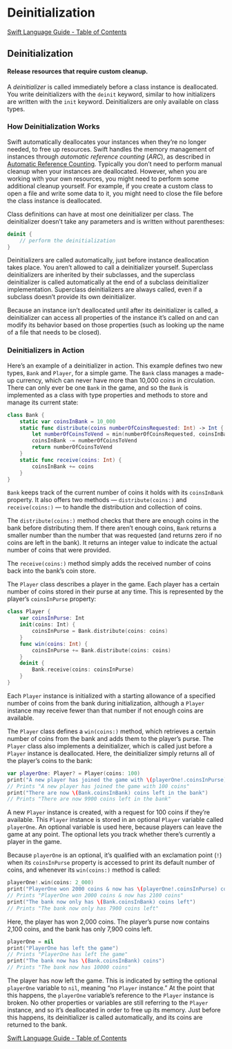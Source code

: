 # Deinitialization

[Swift Language Guide - Table of Contents](./)

## Deinitialization

#### Release resources that require custom cleanup.

A _deinitializer_ is called immediately before a class instance is deallocated. You write deinitializers with the `deinit` keyword, similar to how initializers are written with the `init` keyword. Deinitializers are only available on class types.

### How Deinitialization Works

Swift automatically deallocates your instances when they’re no longer needed, to free up resources. Swift handles the memory management of instances through _automatic reference counting_ (_ARC_), as described in [Automatic Reference Counting](https://docs.swift.org/swift-book/documentation/the-swift-programming-language/automaticreferencecounting). Typically you don’t need to perform manual cleanup when your instances are deallocated. However, when you are working with your own resources, you might need to perform some additional cleanup yourself. For example, if you create a custom class to open a file and write some data to it, you might need to close the file before the class instance is deallocated.

Class definitions can have at most one deinitializer per class. The deinitializer doesn’t take any parameters and is written without parentheses:

```Swift
deinit {
    // perform the deinitialization
}
```

Deinitializers are called automatically, just before instance deallocation takes place. You aren’t allowed to call a deinitializer yourself. Superclass deinitializers are inherited by their subclasses, and the superclass deinitializer is called automatically at the end of a subclass deinitializer implementation. Superclass deinitializers are always called, even if a subclass doesn’t provide its own deinitializer.

Because an instance isn’t deallocated until after its deinitializer is called, a deinitializer can access all properties of the instance it’s called on and can modify its behavior based on those properties (such as looking up the name of a file that needs to be closed).

### Deinitializers in Action

Here’s an example of a deinitializer in action. This example defines two new types, `Bank` and `Player`, for a simple game. The `Bank` class manages a made-up currency, which can never have more than 10,000 coins in circulation. There can only ever be one `Bank` in the game, and so the `Bank` is implemented as a class with type properties and methods to store and manage its current state:

```Swift
class Bank {
    static var coinsInBank = 10_000
    static func distribute(coins numberOfCoinsRequested: Int) -> Int {
        let numberOfCoinsToVend = min(numberOfCoinsRequested, coinsInBank)
        coinsInBank -= numberOfCoinsToVend
        return numberOfCoinsToVend
    }
    static func receive(coins: Int) {
        coinsInBank += coins
    }
}
```

`Bank` keeps track of the current number of coins it holds with its `coinsInBank` property. It also offers two methods — `distribute(coins:)` and `receive(coins:)` — to handle the distribution and collection of coins.

The `distribute(coins:)` method checks that there are enough coins in the bank before distributing them. If there aren’t enough coins, `Bank` returns a smaller number than the number that was requested (and returns zero if no coins are left in the bank). It returns an integer value to indicate the actual number of coins that were provided.

The `receive(coins:)` method simply adds the received number of coins back into the bank’s coin store.

The `Player` class describes a player in the game. Each player has a certain number of coins stored in their purse at any time. This is represented by the player’s `coinsInPurse` property:

```Swift
class Player {
    var coinsInPurse: Int
    init(coins: Int) {
        coinsInPurse = Bank.distribute(coins: coins)
    }
    func win(coins: Int) {
        coinsInPurse += Bank.distribute(coins: coins)
    }
    deinit {
        Bank.receive(coins: coinsInPurse)
    }
}
```

Each `Player` instance is initialized with a starting allowance of a specified number of coins from the bank during initialization, although a `Player` instance may receive fewer than that number if not enough coins are available.

The `Player` class defines a `win(coins:)` method, which retrieves a certain number of coins from the bank and adds them to the player’s purse. The `Player` class also implements a deinitializer, which is called just before a `Player` instance is deallocated. Here, the deinitializer simply returns all of the player’s coins to the bank:

```Swift
var playerOne: Player? = Player(coins: 100)
print("A new player has joined the game with \(playerOne!.coinsInPurse) coins")
// Prints "A new player has joined the game with 100 coins"
print("There are now \(Bank.coinsInBank) coins left in the bank")
// Prints "There are now 9900 coins left in the bank"
```

A new `Player` instance is created, with a request for 100 coins if they’re available. This `Player` instance is stored in an optional `Player` variable called `playerOne`. An optional variable is used here, because players can leave the game at any point. The optional lets you track whether there’s currently a player in the game.

Because `playerOne` is an optional, it’s qualified with an exclamation point (`!`) when its `coinsInPurse` property is accessed to print its default number of coins, and whenever its `win(coins:)` method is called:

```Swift
playerOne!.win(coins: 2_000)
print("PlayerOne won 2000 coins & now has \(playerOne!.coinsInPurse) coins")
// Prints "PlayerOne won 2000 coins & now has 2100 coins"
print("The bank now only has \(Bank.coinsInBank) coins left")
// Prints "The bank now only has 7900 coins left"
```

Here, the player has won 2,000 coins. The player’s purse now contains 2,100 coins, and the bank has only 7,900 coins left.

```Swift
playerOne = nil
print("PlayerOne has left the game")
// Prints "PlayerOne has left the game"
print("The bank now has \(Bank.coinsInBank) coins")
// Prints "The bank now has 10000 coins"
```

The player has now left the game. This is indicated by setting the optional `playerOne` variable to `nil`, meaning “no `Player` instance.” At the point that this happens, the `playerOne` variable’s reference to the `Player` instance is broken. No other properties or variables are still referring to the `Player` instance, and so it’s deallocated in order to free up its memory. Just before this happens, its deinitializer is called automatically, and its coins are returned to the bank.

[Swift Language Guide - Table of Contents](The%20Swift%20Programming%20Language.html)
